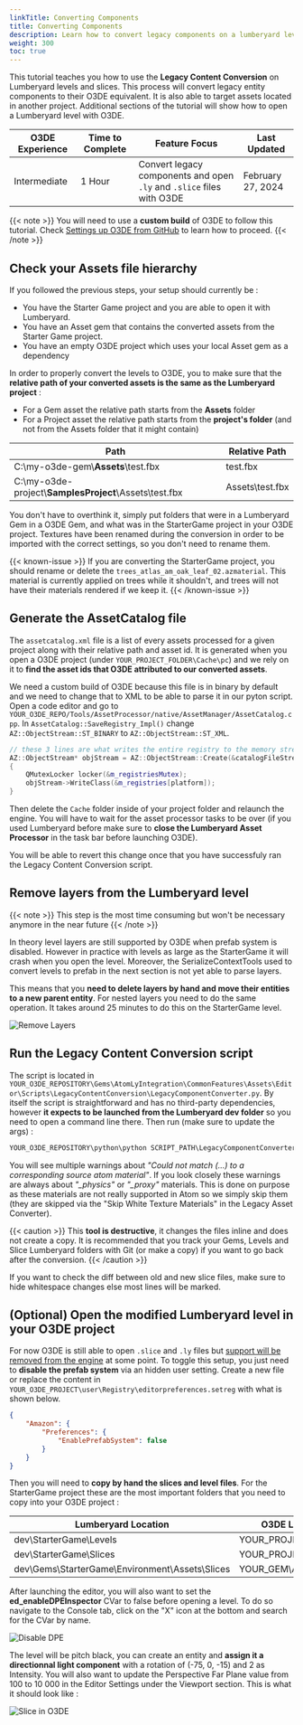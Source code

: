 ```yaml
---
linkTitle: Converting Components
title: Converting Components
description: Learn how to convert legacy components on a lumberyard level to their O3DE equivalent and how to open lumberyard levels with O3DE.
weight: 300
toc: true
---
```


This tutorial teaches you how to use the **Legacy Content Conversion** on Lumberyard levels and slices. This process will convert legacy entity components to their O3DE equivalent. It is also able to target assets located in another project. Additional sections of the tutorial will show how to open a Lumberyard level with O3DE.

| O3DE Experience | Time to Complete | Feature Focus | Last Updated |
| - | - | - | - |
| Intermediate | 1 Hour | Convert legacy components and open `.ly` and `.slice` files with O3DE | February 27, 2024 |

{{< note >}}
You will need to use a **custom build** of O3DE to follow this tutorial. Check [Settings up O3DE from GitHub](/docs/welcome-guide/setup/setup-from-github/) to learn how to proceed.
{{< /note >}}

## Check your Assets file hierarchy

If you followed the previous steps, your setup should currently be :

- You have the Starter Game project and you are able to open it with Lumberyard. 
- You have an Asset gem that contains the converted assets from the Starter Game project.
- You have an empty O3DE project which uses your local Asset gem as a dependency

In order to properly convert the levels to O3DE, you to make sure that the **relative path of your converted assets is the same as the Lumberyard project** :

- For a Gem asset the relative path starts from the **Assets** folder
- For a Project asset the relative path starts from the **project's folder** (and not from the Assets folder that it might contain)

| Path | Relative Path |
| - | - |
| C:\my-o3de-gem\\**Assets**\test.fbx | test.fbx |
| C:\my-o3de-project\\**SamplesProject**\Assets\test.fbx | Assets\test.fbx |

You don't have to overthink it, simply put folders that were in a Lumberyard Gem in a O3DE Gem, and what was in the StarterGame project in your O3DE project. Textures have been renamed during the conversion in order to be imported with the correct settings, so you don't need to rename them.

{{< known-issue >}}
If you are converting the StarterGame project, you should rename or delete the `trees_atlas_am_oak_leaf_02.azmaterial`. This material is currently applied on trees while it shouldn't, and trees will not have their materials rendered if we keep it.
{{< /known-issue >}}

## Generate the AssetCatalog file

The `assetcatalog.xml` file is a list of every assets processed for a given project along with their relative path and asset id. It is generated when you open a O3DE project (under `YOUR_PROJECT_FOLDER\Cache\pc`) and we rely on it to **find the asset ids that O3DE attributed to our converted assets**.

We need a custom build of O3DE because this file is in binary by default and we need to change that to XML to be able to parse it in our pyton script. Open a code editor and go to `YOUR_O3DE_REPO/Tools/AssetProcessor/native/AssetManager/AssetCatalog.cpp`. In `AssetCatalog::SaveRegistry_Impl()` change `AZ::ObjectStream::ST_BINARY` to `AZ::ObjectStream::ST_XML`.

```cpp
// these 3 lines are what writes the entire registry to the memory stream
AZ::ObjectStream* objStream = AZ::ObjectStream::Create(&catalogFileStream, *serializeContext, AZ::ObjectStream::ST_XML);
{
    QMutexLocker locker(&m_registriesMutex);
    objStream->WriteClass(&m_registries[platform]);
}
```

Then delete the `Cache` folder inside of your project folder and relaunch the engine. You will have to wait for the asset processor tasks to be over (if you used Lumberyard before make sure to **close the Lumberyard Asset Processor** in the task bar before launching O3DE).

You will be able to revert this change once that you have successfuly ran the Legacy Content Conversion script.

## Remove layers from the Lumberyard level

{{< note >}}
This step is the most time consuming but won't be necessary anymore in the near future
{{< /note >}}

In theory level layers are still supported by O3DE when prefab system is disabled. However in practice with levels as large as the StarterGame it will crash when you open the level. Moreover, the SerializeContextTools used to convert levels to prefab in the next section is not yet able to parse layers.

This means that you **need to delete layers by hand and move their entities to a new parent entity**. For nested layers you need to do the same operation. It takes around 25 minutes to do this on the StarterGame level.

![Remove Layers](/images/learning-guide/tutorials/lumberyard-to-o3de/remove-layer.gif)

## Run the Legacy Content Conversion script

The script is located in `YOUR_O3DE_REPOSITORY\Gems\AtomLyIntegration\CommonFeatures\Assets\Editor\Scripts\LegacyContentConversion\LegacyComponentConverter.py`. By itself the script is straightforward and has no third-party dependencies, however **it expects to be launched from the Lumberyard dev folder** so you need to open a command line there. Then run (make sure to update the args) :

```cmd
YOUR_O3DE_REPOSITORY\python\python SCRIPT_PATH\LegacyComponentConverter.py -project=StarterGame -include_gems -assetCatalogOverridePath=YOUR_O3DE_PROJECT_PATH\Cache\pc\assetcatalog.xml
```

You will see multiple warnings about *"Could not match (...) to a corresponding source atom material"*. If you look closely these warnings are always about *"_physics"* or *"_proxy"* materials. This is done on purpose as these materials are not really supported in Atom so we simply skip them (they are skipped via the "Skip White Texture Materials" in the Legacy Asset Converter).

{{< caution >}}
This **tool is destructive**, it changes the files inline and does not create a copy. It is recommended that you track your Gems, Levels and Slice Lumberyard folders with Git (or make a copy) if you want to go back after the conversion.
{{< /caution >}}

If you want to check the diff between old and new slice files, make sure to hide whitespace changes else most lines will be marked.

## (Optional) Open the modified Lumberyard level in your O3DE project

For now O3DE is still able to open `.slice` and `.ly` files but [support will be removed from the engine](https://github.com/o3de/sig-content/issues/148) at some point. To toggle this setup, you just need to **disable the prefab system** via an hidden user setting. Create a new file or replace the content in `YOUR_O3DE_PROJECT\user\Registry\editorpreferences.setreg` with what is shown below.

```json
{
    "Amazon": {
        "Preferences": {
            "EnablePrefabSystem": false
        }
    }
}
```

Then you will need to **copy by hand the slices and level files**. For the StarterGame project these are the most important folders that you need to copy into your O3DE project :

| Lumberyard Location | O3DE Location |
| - | - |
| dev\StarterGame\Levels | YOUR_PROJECT\Levels |
| dev\StarterGame\Slices | YOUR_PROJECT\Slices |
| dev\Gems\StarterGame\Environment\Assets\Slices | YOUR_GEM\Assets\Slices |

After launching the editor, you will also want to set the **ed_enableDPEInspector** CVar to false before opening a level. To do so navigate to the Console tab, click on the "X" icon at the bottom and search for the CVar by name.

![Disable DPE](/images/learning-guide/tutorials/lumberyard-to-o3de/disable-dpe-cvar.png)

The level will be pitch black, you can create an entity and **assign it a directionnal light component** with a rotation of (-75, 0, -15) and 2 as Intensity. You will also want to update the Perspective Far Plane value from 100 to 10 000 in the Editor Settings under the Viewport section. This is what it should look like :

![Slice in O3DE](/images/learning-guide/tutorials/lumberyard-to-o3de/slice-in-o3de.png)
